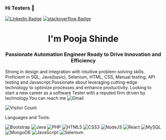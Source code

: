 ### Hi Testers 👋


[![Linkedin Badge](https://img.shields.io/badge/-PoojaShinde-blue?style=flat-square&logo=Linkedin&logoColor=white&link=https://www.linkedin.com/in/pooja-shinde-0b3ab5219/)](https://www.linkedin.com/in/pooja-shinde-0b3ab5219/)
[![stackoverflow Badge](https://img.shields.io/badge/StackOverflow-PoojaShinde-yellow)](https://stackoverflow.com/users/16665406/pooja-shinde)

<h1 align="center">I'm Pooja Shinde</h1>
<h3 align="center">Passionate Automation Engineer Ready to Drive Innovation and Efficiency</h3>

Strong in design and integration with intuitive problem-solving skills. Proficient in SQL, Java(basic), Selenium, HTML, CSS, Manual testing, API testing and Javascript.Passionate about leveraging cutting-edge technology to optimize processes and enhance productivity. Looking to start a new career as a software Tester with a reputed firm driven by technology.You can reach me <img alt="Gmail" src="https://img.shields.io/badge/Gmail-D14836?style=flat-square&logo=gmail&logoColor=white"/>

![Visitor Count](https://profile-counter.glitch.me/PoojaSWD/count.svg)


Languages and Tools:

 <img alt="Bootstrap" src="https://img.shields.io/badge/bootstrap-%23563D7C.svg?style=flat-square&logo=bootstrap&logoColor=white"/> <img alt="Java" src="https://img.shields.io/badge/java-%23ED8B00.svg?style=flat-square&logo=java&logoColor=white"/> <img alt="PHP" src="https://img.shields.io/badge/php-%23777BB4.svg?style=flat-square&logo=php&logoColor=white"/> <img alt="HTML5" src="https://img.shields.io/badge/html5-%23E34F26.svg?style=flat-square&logo=html5&logoColor=white"/> <img alt="CSS3" src="https://img.shields.io/badge/css3-%231572B6.svg?style=flat-square&logo=css3&logoColor=white"/> <img alt="NodeJS" src="https://img.shields.io/badge/node.js-%2343853D.svg?style=flat-square&logo=node-dot-js&logoColor=white"/> <img alt="React" src="https://img.shields.io/badge/react-%2320232a.svg?style=flat-square&logo=react&logoColor=%2361DAFB"/> <img alt="MySQL" src="https://img.shields.io/badge/mysql-%2300f.svg?style=flat-square&logo=mysql&logoColor=white"/> <img alt="MongoDB" src ="https://img.shields.io/badge/MongoDB-%234ea94b.svg?style=flat-square&logo=mongodb&logoColor=white"/>
<img alt="JavaScript" src="https://img.shields.io/badge/javascript-%23323330.svg?style=flat-square&logo=javascript&logoColor=white"/>
<img alt="Selenium" src="https://img.shields.io/badge/Selenium-%23323330.svg?style=flat-square&logo=Selenium&logoColor=white"/>


<!--
**PoojaSWD/PoojaSWD** is a ✨ _special_ ✨ repository because its `README.md` (this file) appears on your GitHub profile.




Here are some ideas to get you started:

- 🔭 I’m currently working on ...
- 🌱 I’m currently learning ...
- 👯 I’m looking to collaborate on ...
- 🤔 I’m looking for help with ...
- 💬 Ask me about ...
- 📫 How to reach me: ...
- 😄 Pronouns: ...
- ⚡ Fun fact: ...
-->
